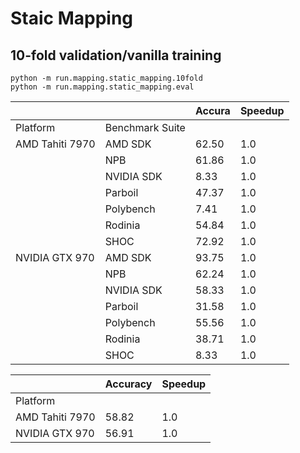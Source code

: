 # Staic Mapping

## 10-fold validation/vanilla training

```shell
python -m run.mapping.static_mapping.10fold
python -m run.mapping.static_mapping.eval
```

|                 |                 | Accura | Speedup |
|-----------------|-----------------|--------|---------|
| Platform        | Benchmark Suite |        |         |
| AMD Tahiti 7970 | AMD SDK         | 62.50  | 1.0     |
|                 | NPB             | 61.86  | 1.0     |
|                 | NVIDIA SDK      | 8.33   | 1.0     |
|                 | Parboil         | 47.37  | 1.0     |
|                 | Polybench       | 7.41   | 1.0     |
|                 | Rodinia         | 54.84  | 1.0     |
|                 | SHOC            | 72.92  | 1.0     |
| NVIDIA GTX 970  | AMD SDK         | 93.75  | 1.0     |
|                 | NPB             | 62.24  | 1.0     |
|                 | NVIDIA SDK      | 58.33  | 1.0     |
|                 | Parboil         | 31.58  | 1.0     |
|                 | Polybench       | 55.56  | 1.0     |
|                 | Rodinia         | 38.71  | 1.0     |
|                 | SHOC            | 8.33   | 1.0     |

|                 | Accuracy | Speedup |
|-----------------|----------|---------|
| Platform        |          |         |
| AMD Tahiti 7970 | 58.82    | 1.0     |
| NVIDIA GTX 970  | 56.91    | 1.0     |


